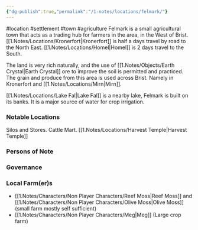 ```yaml
---
{"dg-publish":true,"permalink":"/1-notes/locations/felmark/"}
---
```


#location #settlement #town #agriculture 
Felmark is a small agricultural town that acts as a trading hub for farmers in the area, in the West of Brist. 
[[1.Notes/Locations/Kronerfort\|Kronerfort]] is half a days travel by road to the North East.
[[1.Notes/Locations/Homel\|Homel]] is 2 days travel to the South.

The land is very rich naturally, and the use of [[1.Notes/Objects/Earth Crystal\|Earth Crystal]] ore to improve the soil is permitted and practiced. The grain and produce from this area is used across Brist. Namely in Kronerfort and [[1.Notes/Locations/Mirn\|Mirn]].

[[1.Notes/Locations/Lake Fal\|Lake Fal]] is a nearby lake, Felmark is built on its banks. It is a major source of water for crop irrigation.
### Notable Locations
Silos and Stores.
Cattle Mart.
[[1.Notes/Locations/Harvest Temple\|Harvest Temple]]

### Persons of Note

### Governance

### Local Farm(er)s
- [[1.Notes/Characters/Non Player Characters/Reef Moss\|Reef Moss]] and [[1.Notes/Characters/Non Player Characters/Olive Moss\|Olive Moss]] (small farm mostly self sufficient)
- [[1.Notes/Characters/Non Player Characters/Meg\|Meg]] (Large crop farm)
